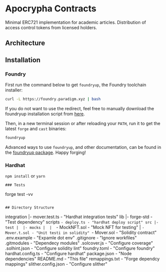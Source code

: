 # Apocrypha Contracts

Minimal ERC721 implementation for academic articles. Distribution of access control tokens from licensed holders.

## Architecture


## Installation

### Foundry

First run the command below to get `foundryup`, the Foundry toolchain installer:

```sh
curl -L https://foundry.paradigm.xyz | bash
```

If you do not want to use the redirect, feel free to manually download the
foundryup installation script from
[here](https://raw.githubusercontent.com/gakonst/foundry/master/foundryup/install).

Then, in a new terminal session or after reloading your `PATH`, run it to get
the latest `forge` and `cast` binaries:

```sh
foundryup
```

Advanced ways to use `foundryup`, and other documentation, can be found in the
[foundryup package](./foundryup/README.md). Happy forging!

### Hardhat

`npm install` or `yarn`
```
### Tests

```
forge test -vv
```

## Directory Structure

```
integration
|- mover.test.ts - "Hardhat integration tests"
lib
|- forge-std - "Test dependency"
scripts
`- deploy.ts - "hardhat deploy script"
src
|- test
|  |- mocks
|  |  `- MockNFT.sol - "Mock NFT for testing"
|  `- Mover.t.sol - "Unit testi in solidity"
`- Mover.sol - "Solidity contract"
.env.example - "Expamle dot env"
.gitignore - "Ignore workfiles"
.gitmodules -  "Dependecy modules"
.solcover.js - "Configure coverage"
.solhint.json - "Configure solidity lint"
foundry.toml - "Configure foundry"
hardhat.config.ts - "Configure hardhat"
package.json - "Node dependencies"
README.md - "This file"
remappings.txt - "Forge dependcy mappings"
slither.config.json - "Configure slither"
```

